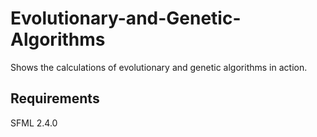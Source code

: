 # Evolutionary-and-Genetic-Algorithms
Shows the calculations of evolutionary and genetic algorithms in action.

## Requirements
SFML 2.4.0
